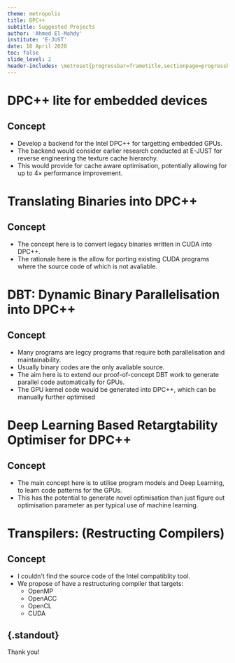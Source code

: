 ```yaml
---
theme: metropolis
title: DPC++
subtitle: Suggested Projects
author: 'Ahmed El-Mahdy'
institute: 'E-JUST'
date: 16 April 2020
toc: false
slide_level: 2
header-includes: \metroset{progressbar=frametitle,sectionpage=progressbar}
---
```


# DPC++ lite for embedded devices

## Concept 

- Develop a backend for the Intel DPC++ for targetting embedded GPUs.
- The backend would consider earlier research conducted at E-JUST for reverse engineering the texture cache hierarchy.
- This would provide for cache aware optimisation, potentially allowing for up to $4\times$ performance improvement.

# Translating Binaries into DPC++

## Concept 

- The concept here is to convert legacy binaries written in CUDA into DPC++.
- The rationale here is the allow for porting existing CUDA programs where the source code of which is not avaliable.

# DBT: Dynamic Binary Parallelisation into DPC++

## Concept 

- Many programs are legcy programs that require both parallelisation and maintainability.
- Usually binary codes are the only avaliable source.
- The aim here is to extend our proof-of-concept DBT work to generate parallel code automatically for GPUs.
- The GPU kernel code would be generated into DPC++, which can be manually further optimised

# Deep Learning Based Retargtability Optimiser for DPC++

## Concept 

- The main concept here is to utilise program models and Deep Learning, to learn code patterns for the GPUs.
- This has the potential to generate novel optimisation than just figure out optimisation parameter as per typical use of machine learning.

# Transpilers: (Restructing Compilers)

## Concept

- I couldn't find the source code of the Intel compatiblity tool.
- We propose of have a restructuring compiler that targets:
  - OpenMP
  - OpenACC
  - OpenCL
  - CUDA


## {.standout}

Thank you!


